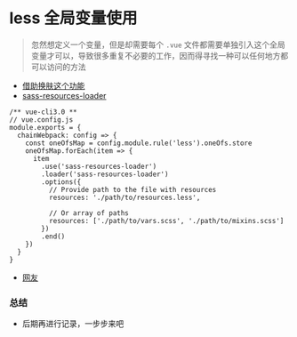 # less 全局变量使用

> 忽然想定义一个变量，但是却需要每个 `.vue` 文件都需要单独引入这个全局变量才可以，导致很多重复不必要的工作，因而得寻找一种可以任何地方都可以访问的方法

- [借助换肤这个功能](https://blog.csdn.net/u013884068/article/details/78186798)
- [sass-resources-loader](https://github.com/shakacode/sass-resources-loader)

```
/** vue-cli3.0 **
// vue.config.js
module.exports = {
  chainWebpack: config => {
    const oneOfsMap = config.module.rule('less').oneOfs.store
    oneOfsMap.forEach(item => {
      item
        .use('sass-resources-loader')
        .loader('sass-resources-loader')
        .options({
          // Provide path to the file with resources
          resources: './path/to/resources.less',

          // Or array of paths
          resources: ['./path/to/vars.scss', './path/to/mixins.scss']
        })
        .end()
    })
  }
}
```

- [网友](https://honey3go.github.io/2017/11/16/%E6%95%99%E7%A8%8B-%E5%9C%A8vue-cli%E4%B8%AD%E4%BD%BF%E7%94%A8less%E7%9A%84%E4%B8%89%E7%A7%8D%E6%96%B9%E5%BC%8F%EF%BC%9A%E5%86%99%E5%85%A5%E5%8D%95%E7%BB%84%E4%BB%B6%E3%80%81%E5%BC%95%E5%85%A5%E5%92%8C%E5%85%A8%E5%B1%80%E5%8F%98%E9%87%8F/)

### 总结

- 后期再进行记录，一步步来吧
